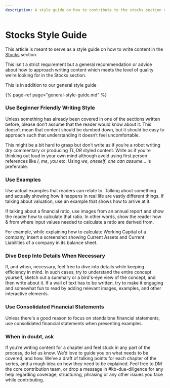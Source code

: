 ```yaml
---
description: A style guide on how to contribute to the stocks section of our wiki
---
```


# Stocks Style Guide

This article is meant to serve as a style guide on how to write content in the [Stocks](../../stocks/can-you-beat-the-market.md) section.

This isn’t a strict requirement but a general recommendation or advice about how to approach writing content which meets the level of quality we’re looking for in the Stocks section.

This is in addition to our general style guide

{% page-ref page="general-style-guide.md" %}

### Use Beginner Friendly Writing Style

Unless something has already been covered in one of the sections written before, please don’t assume that the reader would know about it. This doesn’t mean that content should be dumbed down, but it should be easy to approach such that understanding it doesn’t feel uncomfortable.

This might be a bit hard to grasp but don’t write as if you’re a robot writing dry commentary or producing *TL;DR* styled content. Write as if you’re thinking out loud in your own mind although avoid using first person references like *I*, *me*, *you* etc. Using *we*, *oneself*, *one can assume…* is preferable.

### Use Examples

Use actual examples that readers can relate to. Talking about something and actually showing how it happens in real life are vastly different things. If talking about valuation, use an example that shows how to arrive at it.

If talking about a financial ratio, use images from an annual report and show the reader how to calculate that ratio. In other words, show the reader how & from where input values needed to calculate a ratio are derived from.

For example, while explaining how to calculate Working Capital of a company, insert a screenshot showing Current Assets and Current Liabilities of a company in its balance sheet.

### Dive Deep Into Details When Necessary

If, and when, necessary, feel free to dive into details while keeping efficiency in mind. In such cases, try to understand the entire concept yourself, sketch out a summary or a bird's-eye view of the concept, and then write about it. If a wall of text has to be written, try to make it engaging and somewhat fun to read by adding relevant images, examples, and other interactive elements.

### Use Consolidated Financial Statements

Unless there's a good reason to focus on standalone financial statements, use consolidated financial statements when presenting examples.

### When in doubt, ask

If you’re writing content for a chapter and feel stuck in any part of the process, do let us know. We’d love to guide you on what needs to be covered, and how. We’ve a draft of talking points for each chapter of the series, and a rough idea on how they need to be explained. Feel free to DM the core contribution team, or drop a message in #kb-due-diligence for any help regarding coverage, structuring, phrasing or any other issues you face while contributing.
